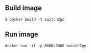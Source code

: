 ## Build image

```
$ docker build -t switch2go
```

## Run image

```
docker run -it -p 8080:8080 switch2go
```
